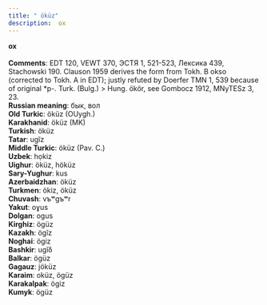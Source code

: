 ```yaml
---
title: " öküz"
description:  ox
---
```

<p data-pagefind-weight="0.5">
<strong> ox</strong><br><br>
<strong>Comments</strong>:  EDT 120, VEWT 370, ЭСТЯ 1, 521-523, Лексика 439, Stachowski 190. Clauson 1959 derives the form from Tokh. B okso (corrected to Tokh. A in EDT); justly refuted by Doerfer TMN 1, 539 because of original *p-. Turk. (Bulg.) > Hung. ökör, see Gombocz 1912, MNyTESz 3, 23.<br>
<strong>Russian meaning</strong>:  бык, вол<br>
<strong>Old Turkic</strong>:  öküz (OUygh.)<br>
<strong>Karakhanid</strong>:  öküz (MK)<br>
<strong>Turkish</strong>:  öküz<br>
<strong>Tatar</strong>:  ugĭz<br>
<strong>Middle Turkic</strong>:  öküz (Pav. C.)<br>
<strong>Uzbek</strong>:  họkiz<br>
<strong>Uighur</strong>:  öküz, höküz<br>
<strong>Sary-Yughur</strong>:  kus<br>
<strong>Azerbaidzhan</strong>:  öküz<br>
<strong>Turkmen</strong>:  ökiz, öküz<br>
<strong>Chuvash</strong>:  vъʷgъʷr<br>
<strong>Yakut</strong>:  oɣus<br>
<strong>Dolgan</strong>:  ogus<br>
<strong>Kirghiz</strong>:  ögüz<br>
<strong>Kazakh</strong>:  ögĭz<br>
<strong>Noghai</strong>:  ögiz<br>
<strong>Bashkir</strong>:  ugĭδ<br>
<strong>Balkar</strong>:  ögüz<br>
<strong>Gagauz</strong>:  jöküz<br>
<strong>Karaim</strong>:  oküz, ögüz<br>
<strong>Karakalpak</strong>:  ögiz<br>
<strong>Kumyk</strong>:  ögüz<br>

</p>
